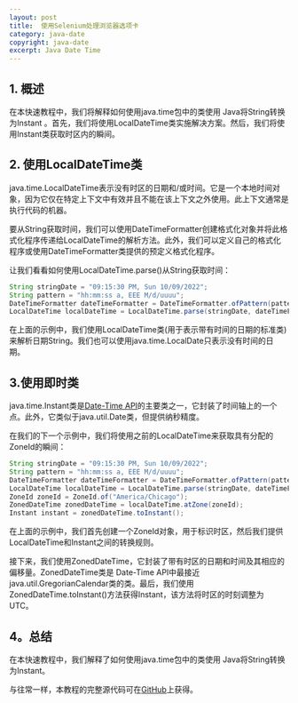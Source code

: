 ```yaml
---
layout: post
title:  使用Selenium处理浏览器选项卡
category: java-date
copyright: java-date
excerpt: Java Date Time
---
```


## 1. 概述

在本快速教程中，我们将解释如何使用java.time包中的类使用 Java将String转换为Instant 。首先，我们将使用LocalDateTime类实施解决方案。然后，我们将使用Instant类获取时区内的瞬间。

## 2. 使用LocalDateTime类

java.time.LocalDateTime表示没有时区的日期和/或时间。它是一个本地时间对象，因为它仅在特定上下文中有效并且不能在该上下文之外使用。此上下文通常是执行代码的机器。

要从String获取时间，我们可以使用DateTimeFormatter创建格式化对象并将此格式化程序传递给LocalDateTime的解析方法。此外，我们可以定义自己的格式化程序或使用DateTimeFormatter类提供的预定义格式化程序。

让我们看看如何使用LocalDateTime.parse()从String获取时间：

```java
String stringDate = "09:15:30 PM, Sun 10/09/2022"; 
String pattern = "hh:mm:ss a, EEE M/d/uuuu"; 
DateTimeFormatter dateTimeFormatter = DateTimeFormatter.ofPattern(pattern, Locale.US); 
LocalDateTime localDateTime = LocalDateTime.parse(stringDate, dateTimeFormatter);
```

在上面的示例中，我们使用LocalDateTime类(用于表示带有时间的日期的标准类)来解析日期String。我们也可以使用java.time.LocalDate只表示没有时间的日期。

## 3.使用即时类

java.time.Instant类是[Date-Time API](https://www.baeldung.com/java-8-date-time-intro)的主要类之一，它封装了时间轴上的一个点。此外，它类似于java.util.Date类，但提供纳秒精度。

在我们的下一个示例中，我们将使用之前的LocalDateTime来获取具有分配的ZoneId的瞬间：

```java
String stringDate = "09:15:30 PM, Sun 10/09/2022"; 
String pattern = "hh:mm:ss a, EEE M/d/uuuu"; 
DateTimeFormatter dateTimeFormatter = DateTimeFormatter.ofPattern(pattern, Locale.US); 
LocalDateTime localDateTime = LocalDateTime.parse(stringDate, dateTimeFormatter); 
ZoneId zoneId = ZoneId.of("America/Chicago"); 
ZonedDateTime zonedDateTime = localDateTime.atZone(zoneId); 
Instant instant = zonedDateTime.toInstant();
```

在上面的示例中，我们首先创建一个ZoneId对象，用于标识时区，然后我们提供LocalDateTime和Instant之间的转换规则。

接下来，我们使用ZonedDateTime，它封装了带有时区的日期和时间及其相应的偏移量。ZonedDateTime类是 Date-Time API中最接近java.util.GregorianCalendar类的类。最后，我们使用ZonedDateTime.toInstant()方法获得Instant，该方法将时区的时刻调整为 UTC。

## 4。总结

在本快速教程中，我们解释了如何使用java.time包中的类使用 Java将String转换为Instant。

与往常一样，本教程的完整源代码可在[GitHub](https://github.com/tu-yucheng/taketoday-tutorial4j/tree/master/java-core-modules/java-date-operations-1)上获得。